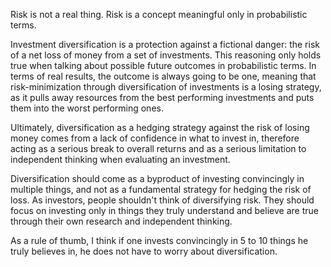 Risk is not a real thing.
Risk is a concept meaningful only in probabilistic terms.

Investment diversification is a protection against a fictional danger: the risk of a net loss of money from a set of investments.
This reasoning only holds true when talking about possible future outcomes in probabilistic terms.
In terms of real results, the outcome is always going to be one, meaning that risk-minimization through diversification of investments is a losing strategy, as it pulls away resources from the best performing investments and puts them into the worst performing ones.

Ultimately, diversification as a hedging strategy against the risk of losing money comes from a lack of confidence in what to invest in, therefore acting as a serious break to overall returns and as a serious limitation to independent thinking when evaluating an investment.

Diversification should come as a byproduct of investing convincingly in multiple things, and not as a fundamental strategy for hedging the risk of loss.
As investors, people shouldn't think of diversifying risk. They should focus on investing only in things they truly understand and believe are true through their own research and independent thinking.

As a rule of thumb, I think if one invests convincingly in 5 to 10 things he truly believes in, he does not have to worry about diversification.
